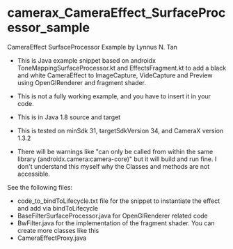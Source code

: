# camerax_CameraEffect_SurfaceProcessor_sample
CameraEffect SurfaceProcessor Example
by Lynnus N. Tan

- This is Java example snippet based on androidx ToneMappingSurfaceProcessor.kt and EffectsFragment.kt to add a black and white CameraEffect to ImageCapture, VideCapture and Preview using OpenGlRenderer and fragment shader.
- This is not a fully working example, and you have to insert it in your code.

- This is in Java 1.8 source and target
- This is tested on minSdk 31, targetSdkVersion 34, and CameraX version 1.3.2
- There will be warnings like "can only be called from within the same library (androidx.camera:camera-core)" but it will build and run fine. I don't understand this myself why the Classes and methods are not accessible.

See the following files:
- code_to_bindToLifecycle.txt file for the snippet to instantiate the effect and add via bindToLifecycle
- BaseFilterSurfaceProcessor.java for OpenGlRenderer related code
- BwFilter.java for the implementation of the fragment shader. You can create more classes like this
- CameraEffectProxy.java 
